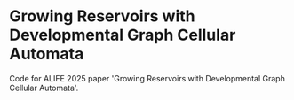 # Growing Reservoirs with Developmental Graph Cellular Automata

Code for ALIFE 2025 paper 'Growing Reservoirs with Developmental Graph Cellular Automata'.

